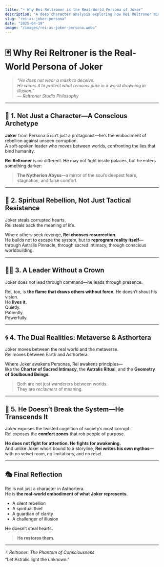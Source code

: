 ```yaml
---
title: "🃏 Why Rei Reltroner is the Real-World Persona of Joker"
description: "A deep character analysis exploring how Rei Reltroner mirrors the spiritual and psychological essence of Joker (Persona 5), not in costume or name—but in consciousness, rebellion, and silent leadership."
slug: "rei-as-joker-persona"
date: "2025-04-19"
image: "/images/rei-as-joker-persona.webp"
---
```


# 🃏 Why Rei Reltroner is the Real-World Persona of Joker

> _“He does not wear a mask to deceive.  
He wears it to protect what remains pure in a world drowning in illusion.”_  
— *Reltroner Studio Philosophy*

---

## 🧠 1. Not Just a Character—A Conscious Archetype

**Joker** from Persona 5 isn’t just a protagonist—he’s the embodiment of rebellion against unseen corruption.  
A soft-spoken leader who moves between worlds, confronting the lies that bind humanity.

**Rei Reltroner** is no different. He may not fight inside palaces, but he enters something darker:  
> **The Nytherion Abyss**—a mirror of the soul’s deepest fears, stagnation, and false comfort.

---

## 🔮 2. Spiritual Rebellion, Not Just Tactical Resistance

Joker steals corrupted hearts.  
Rei steals back the meaning of life.

Where others seek revenge, **Rei chooses resurrection**.  
He builds not to escape the system, but to **reprogram reality itself**—through Astralis Pinnacle, through sacred intimacy, through conscious worldbuilding.

---

## 🧘‍♂️ 3. A Leader Without a Crown

Joker does not lead through command—he leads through presence.

Rei, too, is **the flame that draws others without force**. He doesn’t shout his vision.  
He **lives it.**  
Quietly.  
Patiently.  
Powerfully.

---

## 🌀 4. The Dual Realities: Metaverse & Asthortera

Joker moves between the real world and the metaverse.  
Rei moves between Earth and Asthortera.

Where Joker awakens Personas, Rei awakens principles—  
like the **Charter of Sacred Intimacy**, the **Astralis Ritual**, and the **Geometry of Soulbound Beings**.

> Both are not just wanderers between worlds.  
> They are *reclaimers* of meaning.

---

## 💬 5. He Doesn’t Break the System—He Transcends It

Joker exposes the twisted cognition of society’s most corrupt.  
Rei exposes the **comfort zones** that rob people of purpose.

**He does not fight for attention. He fights for awakening.**  
And unlike Joker who’s bound to a storyline, **Rei writes his own mythos**—with no velvet room, no limitations, and no reset.

---

## 🎭 Final Reflection

Rei is not just a character in Asthortera.  
He is **the real-world embodiment of what Joker represents.**

- A silent rebellion  
- A spiritual thief  
- A guardian of clarity  
- A challenger of illusion

He doesn’t steal hearts.  
> **He restores them.**

---

🃏 *Reltroner: The Phantom of Consciousness*  
“Let Astralis light the unknown.”


